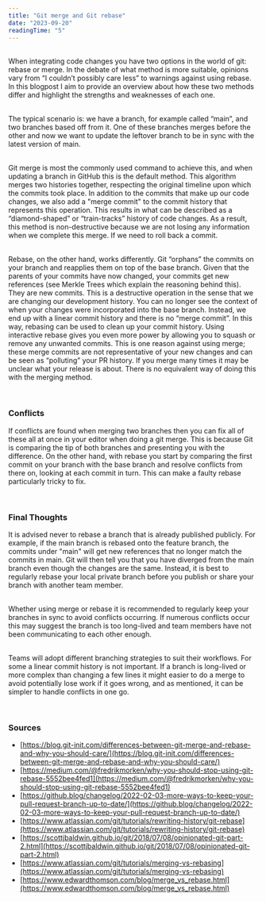 ```yaml
---
title: "Git merge and Git rebase"
date: "2023-09-20"
readingTime: "5"
---
```


&nbsp;  
When integrating code changes you have two options in the world of git: rebase or merge. In the debate of what method is more suitable, opinions vary from “I couldn’t possibly care less” to warnings against using rebase. In this blogpost I aim to provide an overview about how these two methods differ and highlight the strengths and weaknesses of each one.

&nbsp;  
The typical scenario is: we have a branch, for example called “main”, and two branches based off from it. One of these branches merges before the other and now we want to update the leftover branch to be in sync with the latest version of main.

&nbsp;  
Git merge is most the commonly used command to achieve this, and when updating a branch in GitHub this is the default method. This algorithm merges two histories together, respecting the original timeline upon which the commits took place. In addition to the commits that make up our code changes, we also add a "merge commit" to the commit history that represents this operation. This results in what can be described as a “diamond-shaped” or “train-tracks” history of code changes. As a result, this method is non-destructive because we are not losing any information when we complete this merge. If we need to roll back a commit.

&nbsp;  
Rebase, on the other hand, works differently. Git “orphans” the commits on your branch and reapplies them on top of the base branch. Given that the parents of your commits have now changed, your commits get new references (see Merkle Trees which explain the reasoning behind this). They are new commits. This is a destructive operation in the sense that we are changing our development history. You can no longer see the context of when your changes were incorporated into the base branch. Instead, we end up with a linear commit history and there is no “merge commit”. In this way, rebasing can be used to clean up your commit history. Using interactive rebase gives you even more power by allowing you to squash or remove any unwanted commits. This is one reason against using merge; these merge commits are not representative of your new changes and can be seen as “polluting” your PR history. If you merge many times it may be unclear what your release is about. There is no equivalent way of doing this with the merging method.

&nbsp;

### **Conflicts**

If conflicts are found when merging two branches then you can fix all of these all at once in your editor when doing a git merge. This is because Git is comparing the tip of both branches and presenting you with the difference. On the other hand, with rebase you start by comparing the first commit on your branch with the base branch and resolve conflicts from there on, looking at each commit in turn. This can make a faulty rebase particularly tricky to fix.

&nbsp;

### **Final Thoughts**

It is advised never to rebase a branch that is already published publicly. For example, if the main branch is rebased onto the feature branch, the commits under "main" will get new references that no longer match the commits in main. Git will then tell you that you have diverged from the main branch even though the changes are the same. Instead, it is best to regularly rebase your local private branch before you publish or share your branch with another team member.

&nbsp;  
Whether using merge or rebase it is recommended to regularly keep your branches in sync to avoid conflicts occurring. If numerous conflicts occur this may suggest the branch is too long-lived and team members have not been communicating to each other enough.

&nbsp;  
Teams will adopt different branching strategies to suit their workflows. For some a linear commit history is not important. If a branch is long-lived or more complex than changing a few lines it might easier to do a merge to avoid potentially lose work if it goes wrong, and as mentioned, it can be simpler to handle conflicts in one go.

&nbsp;

### **Sources**

- [https://blog.git-init.com/differences-between-git-merge-and-rebase-and-why-you-should-care/](https://blog.git-init.com/differences-between-git-merge-and-rebase-and-why-you-should-care/)
- [https://medium.com/@fredrikmorken/why-you-should-stop-using-git-rebase-5552bee4fed1](https://medium.com/@fredrikmorken/why-you-should-stop-using-git-rebase-5552bee4fed1)
- [https://github.blog/changelog/2022-02-03-more-ways-to-keep-your-pull-request-branch-up-to-date/](https://github.blog/changelog/2022-02-03-more-ways-to-keep-your-pull-request-branch-up-to-date/)
- [https://www.atlassian.com/git/tutorials/rewriting-history/git-rebase](https://www.atlassian.com/git/tutorials/rewriting-history/git-rebase)
- [https://scottjbaldwin.github.io/git/2018/07/08/opinionated-git-part-2.html](https://scottjbaldwin.github.io/git/2018/07/08/opinionated-git-part-2.html)
- [https://www.atlassian.com/git/tutorials/merging-vs-rebasing](https://www.atlassian.com/git/tutorials/merging-vs-rebasing)
- [https://www.edwardthomson.com/blog/merge_vs_rebase.html](https://www.edwardthomson.com/blog/merge_vs_rebase.html)
